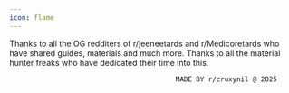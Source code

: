 ```yaml
---
icon: flame
---
```


Thanks to all the OG redditers of r/jeeneetards and r/Medicoretards who have shared guides, materials and much more. Thanks to all the material hunter freaks who have dedicated their time into this. 


                                             MADE BY r/cruxynil @ 2025
